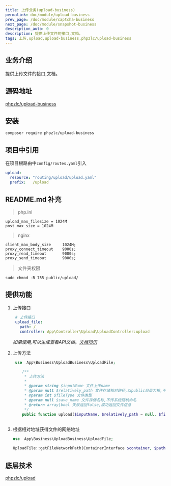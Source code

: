 ```yaml
---
title: 上传业务(upload-business)
permalink: doc/module/upload-business
prev_page: /doc/module/captcha-business
next_page: /doc/module/snapshot-business
description_auto: 0
description: 提供上传文件的接口,文档。
tags: 上传,upload,upload-business,phpzlc/upload-business
---
```


## 业务介绍

提供上传文件的接口,文档。

## 源码地址

[phpzlc/upload-business](https://github.com/phpzlc/upload-business)

## 安装

```shell
composer require phpzlc/upload-business
```

## 项目中引用

在项目根路由中`config/routes.yaml`引入

```yaml
upload:
  resource: "routing/upload/upload.yaml"
  prefix:   /upload
```

## README.md 补充

> php.ini

```apacheconfig
upload_max_filesize = 1024M
post_max_size = 1024M
```

> nginx

```apacheconfig
client_max_body_size     1024M;
proxy_connect_timeout    9000s;
proxy_read_timeout       9000s;
proxy_send_timeout       9000s;
```

> 文件夹权限

```shell
sudo chmod -R 755 public/upload/
```

## 提供功能

1. 上传接口
  
   ```yaml
    # 上传接口
    upload_file:
      path: /
      controller: App\Controller\Upload\UploadController:upload
   ```

    _如果使用,可以生成查看API文档。[文档知识](/doc/document-bundle)_
    
2. 上传方法

   ```php
    use  App\Business\UploadBusiness\UploadFile;
   
       /**
        * 上传方法
        *
        * @param string $inputName 文件上传name
        * @param null $relatively_path 文件存储相对路径,以public目录为根,不穿默认upload
        * @param int $fileType 文件类型
        * @param null $save_name 文件存储名称,不传系统随机命名
        * @return array|bool 失败返回false,成功返回文件信息
        */
       public function upload($inputName, $relatively_path = null, $fileType = self::TYPE_IMAGE, $save_name = null)
    
   ```
3. 根据相对地址获得文件的网络地址

   ```php
   use  App\Business\UploadBusiness\UploadFile;
   
   UploadFile::getFileNetworkPath(ContainerInterface $container, $path);
   ```

## 底层技术

   [phpzlc/upload](/doc/module/upload)

